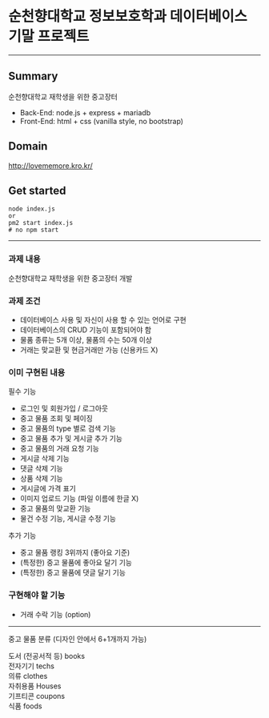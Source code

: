 # 순천향대학교 정보보호학과 데이터베이스 기말 프로젝트

---

## Summary 
순천향대학교 재학생을 위한 중고장터   
- Back-End: node.js + express + mariadb
- Front-End: html + css (vanilla style, no bootstrap)

## Domain
http://lovememore.kro.kr/

## Get started
```
node index.js
or
pm2 start index.js
# no npm start
```

---
### 과제 내용
순천향대학교 재학생을 위한 중고장터 개발

### 과제 조건
- 데이터베이스 사용 및 자신이 사용 할 수 있는 언어로 구현   
- 데이터베이스의 CRUD 기능이 포함되어야 함    
- 물품 종류는 5개 이상, 물품의 수는 50개 이상   
- 거래는 맞교환 및 현금거래만 가능 (신용카드 X)   

### 이미 구현된 내용
필수 기능
- 로그인 및 회원가입 / 로그아웃   
- 중고 물품 조회 및 페이징   
- 중고 물품의 type 별로 검색 기능
- 중고 물품 추가 및 게시글 추가 기능
- 중고 물품의 거래 요청 기능
- 게시글 삭제 기능
- 댓글 삭제 기능
- 상품 삭제 기능
- 게시글에 가격 표기
- 이미지 업로드 기능 (파일 이름에 한글 X)
- 중고 물품의 맞교환 기능
- 물건 수정 기능, 게시글 수정 기능

추가 기능
- 중고 물품 랭킹 3위까지 (좋아요 기준)
- (특정한) 중고 물품에 좋아요 달기 기능
- (특정한) 중고 물품에 댓글 달기 기능

### 구현해야 할 기능
- 거래 수락 기능 (option)

---

중고 물품 분류 (디자인 안에서 6+1개까지 가능)

도서 (전공서적 등) books    
전자기기 techs    
의류 clothes    
자취용품 Houses    
기프티콘 coupons   
식품 foods   